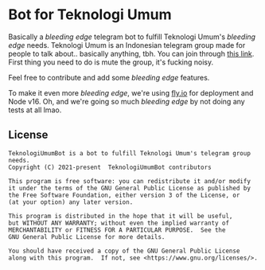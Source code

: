 # Bot for Teknologi Umum

Basically a _bleeding edge_ telegram bot to fulfill Teknologi Umum's _bleeding edge_ needs. Teknologi Umum is an Indonesian telegram group made for people to talk about.. basically anything, tbh. You can join through [this link](https://t.me/teknologi_umum). First thing you need to do is mute the group, it's fucking noisy.

Feel free to contribute and add some _bleeding edge_ features.

To make it even more _bleeding edge_, we're using [fly.io](https://fly.io/) for deployment and Node v16. Oh, and we're going so much _bleeding edge_ by not doing any tests at all lmao.

## License

```
TeknologiUmumBot is a bot to fulfill Teknologi Umum's telegram group needs.
Copyright (C) 2021-present  TeknologiUmumBot contributors

This program is free software: you can redistribute it and/or modify
it under the terms of the GNU General Public License as published by
the Free Software Foundation, either version 3 of the License, or
(at your option) any later version.

This program is distributed in the hope that it will be useful,
but WITHOUT ANY WARRANTY; without even the implied warranty of
MERCHANTABILITY or FITNESS FOR A PARTICULAR PURPOSE.  See the
GNU General Public License for more details.

You should have received a copy of the GNU General Public License
along with this program.  If not, see <https://www.gnu.org/licenses/>.
```
